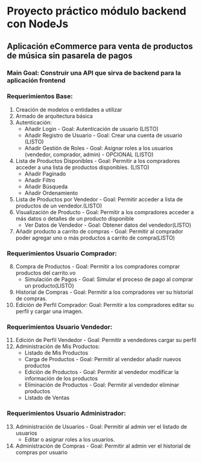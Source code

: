 # Proyecto práctico módulo backend con NodeJs

## Aplicación eCommerce para venta de productos de música sin pasarela de pagos

### Main Goal: Construir una API que sirva de backend para la aplicación frontend

### Requerimientos Base:

1. Creación de modelos o entidades a utilizar
2. Armado de arquitectura básica
3. Autenticación:
    - Añadir Login - Goal: Autenticación de usuario (LISTO)
    - Añadir Registro de Usuario - Goal: Crear una cuenta de usuario (LISTO)
    - Añadir Gestión de Roles - Goal: Asignar roles a los usuarios (vendedor, comprador, admin) - OPCIONAL (LISTO)
4. Lista de Productos Disponibles - Goal: Permitir a los compradores acceder a una lista de productos disponibles. (LISTO)
    - Añadir Paginado
    - Añadir Filtro
    - Añadir Búsqueda
    - Añadir Ordenamiento
5. Lista de Productos por Vendedor - Goal: Permitir acceder a lista de productos de un vendedor.(LISTO)
6. Visualización de Producto - Goal: Permitir a los compradores acceder a más datos o detalles de un producto disponible
    - Ver Datos de Vendedor - Goal: Obtener datos del vendedor(LISTO)
7. Añadir producto a carrito de compras - Goal: Permitir al comprador poder agregar uno o más productos a carrito de compra(LISTO)

### Requerimientos Usuario Comprador:

8. Compra de Productos - Goal: Permitir a los compradores comprar productos del carrito.vo
    - Simulación de Pagos - Goal: Simular el proceso de pago al comprar un producto(LISTO)
9. Historial de Compras - Goal: Permitir a los compradores ver su historial de compras.
10. Edición de Perfil Comprador: Goal: Permitir a los compradores editar su perfil y cargar una imagen.

### Requerimientos Usuario Vendedor:

11. Edición de Perfil Vendedor - Goal: Permitir a vendedores cargar su perfil
12. Administración de Mis Productos:
    -   Listado de Mis Productos
    -   Carga de Productos - Goal: Permitir al vendedor añadir nuevos productos
    -   Edición de Productos - Goal: Permitir al vendedor modificar la información de los productos
    -   Eliminación de Productos - Goal: Permitir al vendedor eliminar productos
    -   Listado de Ventas

### Requerimientos Usuario Administrador:

13. Administración de Usuarios - Goal: Permitir al admin ver el listado de usuarios
    -   Editar o asignar roles a los usuarios.
14. Administración de Compras - Goal: Permitir al admin ver el historial de compras por usuario
